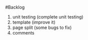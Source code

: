 #Backlog

1. unit testing (complete unit testing)
2. template (improve it)
3. page split (some bugs to fix)
4. comments 
